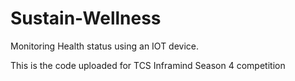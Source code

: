 # Sustain-Wellness
Monitoring Health status using an IOT device.

This is the code uploaded for TCS Inframind Season 4 competition
